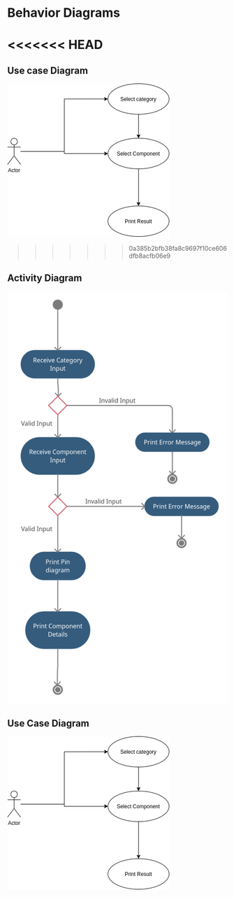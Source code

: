 # Behavior Diagrams

<<<<<<< HEAD
=======
## Use case Diagram
![use_case](Use_case.png)
>>>>>>> 0a385b2bfb38fa8c9697f10ce606dfb8acfb06e9
## Activity Diagram
![activity](activity.png)

## Use Case Diagram
![use_case](Use_case.png)
